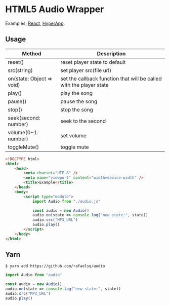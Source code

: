 # HTML5 Audio Wrapper

Examples; [React](https://github.com/rafaelsq/audio/tree/react), [HyperApp](https://github.com/rafaelsq/audio/tree/hyperapp).

## Usage

| Method | Description |
|--------|-------------|
| reset() | reset player state to default |
| src(string) | set player src(file url) |
| on(state: Object => void) | set the callback function that will be called with the player state |
| play() | play the song |
| pause() | pause the song |
| stop() | stop the song |
| seek(second: number) | seek to the second |
| volume(0~1: number) | set volume |
| toggleMute() | toggle mute |

```html
<!DOCTYPE html>
<html>
    <head>
        <meta charset="UTF-8" />
        <meta name="viewport" content="width=device-width" />
        <title>Example</title>
    </head>
    <body>
        <script type="module">
            import Audio from "./audio.js"

            const audio = new Audio()
            audio.on(state => console.log("new state:", state))
            audio.src("MP3_URL")
            audio.play()
        </script>
    </body>
</html>
```

## Yarn

`$ yarn add https://github.com/rafaelsq/audio`
```js
import Audio from "audio"

const audio = new Audio()
audio.on(state => console.log("new state:", state))
audio.src("MP3_URL")
audio.play()
```
